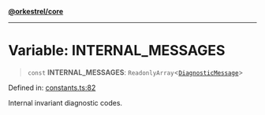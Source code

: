 [**@orkestrel/core**](../index.md)

***

# Variable: INTERNAL\_MESSAGES

> `const` **INTERNAL\_MESSAGES**: `ReadonlyArray`\<[`DiagnosticMessage`](../interfaces/DiagnosticMessage.md)\>

Defined in: [constants.ts:82](https://github.com/orkestrel/core/blob/7cc3e19bc4a1e6f96f153d7b931686981208a465/src/constants.ts#L82)

Internal invariant diagnostic codes.
